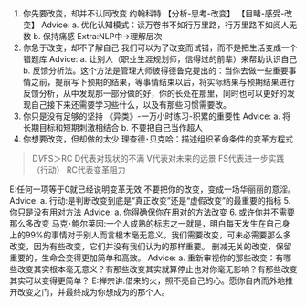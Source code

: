 1. 你先要改变，却并不认同改变
约翰科特
【分析-思考-改变】
【目睹-感受-改变】
Advice:
a. 优化认知模式：读万卷书不如行万里路，行万里路不如阅人无数
b. 保持痛感
Extra:NLP中->理解层次
2. 你急于改变，却不了解自己
我们可以为了改变而试错，而不是把生活变成一个错题库
Advice:
a. 让别人（职业生涯规划师，信得过的前辈）来帮助认识自己
b. 反馈分析法。这个方法是管理大师彼得德鲁克提出的：当你去做一些重要事情之前，提前写下预期的结果，等事情结束以后，将实际结果与预期结果进行反馈分析，从中发现那一部分做的好，你的长处在那里，同时也可以更好的发现自己接下来还需要学习些什么，以及有那些习惯需要改。
3. 你只是没有足够的坚持
《异类》-一万小时练习-积累的重要性
Advice:
a. 将长期目标和短期刺激相结合
b. 不要把自己当作超人
4. 你想要改变，但却做的太少
理查德･贝克哈：描述组织革命条件的变革方程式
> D*V*FS＞RC
  D代表对现状的不满
  V代表对未来的远景
  FS代表进一步实践（行动）
  RC代表变革阻力

E:任何一项等于0就已经说明变革无效
不要把你的改变，变成一场华丽丽的意淫。
Advice:
a. 行动:是判断改变到底是“真正改变”还是“虚假改变”的最重要的指标
5. 你只是没有用对方法
Advice:
a. 你得确保你在用对的方法改变
6. 或许你并不需要那么多改变
马克･鲍尔莱因:一个人成熟的标志之一就是，明白每天发生在自己身上的99%的事情对于别人而言根本毫无意义。我们需要改变，可未必需要那么多改变，因为有些改变，它们并没有我们认为的那样重要。
删减无关的改变，保留重要的，生命会变得更加简单和高效。
Advice:
a. 重新审视你的那些改变：有哪些改变其实根本毫无意义？有那些改变其实就算停止也对你毫无影响？有那些改变其实可以变得更简单？
E:禅宗讲:借来的火，照不亮自己的心。愿你自内而外地推开改变之门，并最终成为你想成为的那个人。
